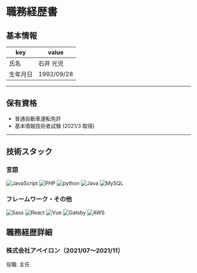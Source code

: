 # 職務経歴書

## 基本情報

| key      | value      |
| -------- | ---------- |
| 氏名     | 石井 光児  |
| 生年月日 | 1992/09/28 |

---

## 保有資格

- 普通自動車運転免許
- 基本情報技術者試験 (2021/3 取得)

---

## 技術スタック

### 言語

![JavaScript](https://img.shields.io/badge/%20-JavaScript-ffe000?style=flat-square&logo=javascript&logoColor=000000)
![PHP](https://img.shields.io/badge/-PHP-7377AD?style=flat-square&logo=PHP&logoColor=white)
![python](https://img.shields.io/badge/-python-F0C03B?style=flat-square&logo=python&logoColor=356A98)
![Java](https://img.shields.io/badge/-Java-3F3F3F?style=flat-square&logo=Java&logoColor=ED7E18)
![MySQL](https://img.shields.io/badge/-MySQL-42759C?style=flat-square&logo=MySQL&logoColor=white)

### フレームワーク・その他

![Sass](https://img.shields.io/badge/%20-Sass-D56FA4?style=flat-square&logo=sass&logoColor=white)
![React](https://img.shields.io/badge/%20-React-282C34?style=flat-square&logo=react&logoColor=5ED3F3)
![Vue](https://img.shields.io/badge/%20-Vue-36495F?style=flat-square&logo=vuedotjs)
![Gatsby](https://img.shields.io/badge/-Gatsby-663399?style=flat-square&logo=Gatsby&logoColor=white)
![AWS](https://img.shields.io/badge/-AWS-FF9632?style=flat-square&logo=amazonaws)

## 職務経歴詳細

### 株式会社アペイロン（2021/07〜2021/11）

役職: 主任
